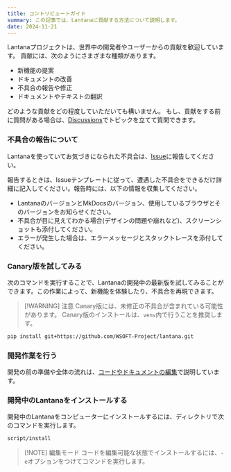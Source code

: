 ```yaml
---
title: コントリビュートガイド
summary: この記事では、Lantanaに貢献する方法について説明します。
date: 2024-11-21
---
```


Lantanaプロジェクトは、世界中の開発者やユーザーからの貢献を歓迎しています。
貢献には、次のようにさまざまな種類があります。

- 新機能の提案
- ドキュメントの改善
- 不具合の報告や修正
- ドキュメントやテキストの翻訳

どのような貢献をどの程度していただいても構いません。
もし、貢献をする前に質問がある場合は、[Discussions](https://github.com/WSOFT-Project/lantana/discussions)でトピックを立てて質問できます。

### 不具合の報告について
Lantanaを使っていてお気づきになられた不具合は、[Issue](https://github.com/WSOFT-Project/lantana/issues)に報告してください。

報告するときは、Issueテンプレートに従って、遭遇した不具合をできるだけ詳細に記入してください。報告時には、以下の情報を収集してください。

- LantanaのバージョンとMkDocsのバージョン、使用しているブラウザとそのバージョンをお知らせください。
- 不具合が目に見えてわかる場合(デザインの問題や崩れなど)、スクリーンショットも添付してください。
- エラーが発生した場合は、エラーメッセージとスタックトレースを添付してください。

### Canary版を試してみる
次のコマンドを実行することで、Lantanaの開発中の最新版を試してみることができます。この作業によって、新機能を体験したり、不具合を再現できます。

> [!WARNING] 注意
> Canary版には、未修正の不具合が含まれている可能性があります。
> Canary版のインストールは、`venv`内で行うことを推奨します。

```sh
pip install git+https://github.com/WSOFT-Project/lantana.git
```

### 開発作業を行う

開発の前の準備や全体の流れは、[コードやドキュメントの編集](./edit.md)で説明しています。

### 開発中のLantanaをインストールする
開発中のLantanaをコンピューターにインストールするには、ディレクトリで次のコマンドを実行します。

```sh
script/install
```

> [!NOTE] 編集モード
> コードを編集可能な状態でインストールするには、`-e`オプションをつけてコマンドを実行します。
